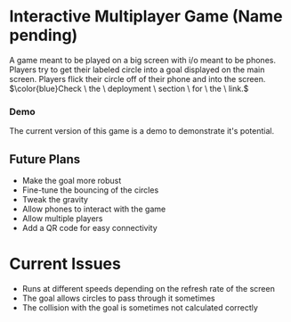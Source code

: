 # Interactive Multiplayer Game (Name pending)
A game meant to be played on a big screen with i/o meant to be phones. Players try to get their labeled circle into a goal displayed on the main screen. Players flick their circle off of their phone and into the screen. $\color{blue}Check \ the \ deployment \ section \ for \ the \ link.$

### Demo
The current version of this game is a demo to demonstrate it's potential.

## Future Plans
- Make the goal more robust
- Fine-tune the bouncing of the circles
- Tweak the gravity
- Allow phones to interact with the game
- Allow multiple players
- Add a QR code for easy connectivity

# Current Issues
- Runs at different speeds depending on the refresh rate of the screen
- The goal allows circles to pass through it sometimes
- The collision with the goal is sometimes not calculated correctly
